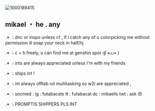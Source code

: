 ![1000189415](https://pbs.twimg.com/media/E_hKVV9WQAY3cX3.jpg:large)

## mikael          ・         he . any

.𖥔 ݁ ˖  dnc or inspo unless cf , if i catch any of u colorpicking me without permission ill snap your neck in half/hj

.𖥔 ݁ ˖  c + h freely, u can find me at genshin spot ദ്ദി •⩊• )

.𖥔 ݁ ˖  ints are always appreciated unless i'm with my friends

.𖥔 ݁ ˖  ships int !

.𖥔 ݁ ˖  im always offtab nd multitasking so w2i are appreciated , 

.𖥔 ݁ ˖  socmed : 
ig : futabacats
tt : futabacat
dc : mikaells
twt : ask 😠

.𖥔 ݁ ˖  PROMPTIS SHIPPERS PLS INT

